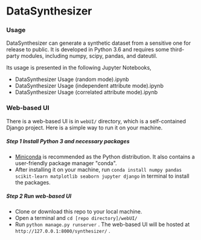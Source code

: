 # DataSynthesizer

### Usage

DataSynthesizer can generate a synthetic dataset from a sensitive one for release to public. It is developed in Python 3.6 and requires some third-party modules, including numpy, scipy, pandas, and dateutil.

Its usage is presented in the following Jupyter Notebooks,

- DataSynthesizer Usage (random mode).ipynb
- DataSynthesizer Usage (independent attribute mode).ipynb
- DataSynthesizer Usage (correlated attribute mode).ipynb

### Web-based UI

There is a web-based UI is in `webUI/`  directory, which is a self-contained Django project. Here is a simple way to run it on your machine.

##### Step 1 Install Python 3 and necessary packages

- [Miniconda](http://conda.pydata.org/miniconda.html) is recommended as the Python distribution. It also contains a user-friendly package manager "conda". 
- After installing it on your machine, run `conda install numpy pandas scikit-learn matplotlib seaborn jupyter django`  in terminal to install the packages.

##### Step 2 Run web-based UI

- Clone or download this repo to your local machine.
- Open a terminal and  `cd [repo directory]/webUI/` 
- Run `python manage.py runserver` . The web-based UI will be hosted at `http://127.0.0.1:8000/synthesizer/` .

